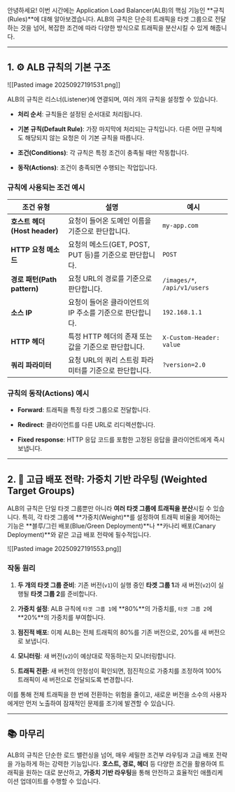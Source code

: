 
안녕하세요! 이번 시간에는 Application Load Balancer(ALB)의 핵심 기능인 **규칙(Rules)**에 대해 알아보겠습니다. ALB의 규칙은 단순히 트래픽을 타겟 그룹으로 전달하는 것을 넘어, 복잡한 조건에 따라 다양한 방식으로 트래픽을 분산시킬 수 있게 해줍니다.

---

## 1. ⚙️ ALB 규칙의 기본 구조

![[Pasted image 20250927191531.png]]

ALB의 규칙은 리스너(Listener)에 연결되며, 여러 개의 규칙을 설정할 수 있습니다.

- **처리 순서**: 규칙들은 설정된 순서대로 처리됩니다.
    
- **기본 규칙(Default Rule)**: 가장 마지막에 처리되는 규칙입니다. 다른 어떤 규칙에도 해당되지 않는 요청은 이 기본 규칙을 따릅니다.
    
- **조건(Conditions)**: 각 규칙은 특정 조건이 충족될 때만 작동합니다.
    
- **동작(Actions)**: 조건이 충족되면 수행되는 작업입니다.
    

### 규칙에 사용되는 조건 예시

|조건 유형|설명|예시|
|---|---|---|
|**호스트 헤더(Host header)**|요청이 들어온 도메인 이름을 기준으로 판단합니다.|`my-app.com`|
|**HTTP 요청 메소드**|요청의 메소드(GET, POST, PUT 등)를 기준으로 판단합니다.|`POST`|
|**경로 패턴(Path pattern)**|요청 URL의 경로를 기준으로 판단합니다.|`/images/*`, `/api/v1/users`|
|**소스 IP**|요청이 들어온 클라이언트의 IP 주소를 기준으로 판단합니다.|`192.168.1.1`|
|**HTTP 헤더**|특정 HTTP 헤더의 존재 또는 값을 기준으로 판단합니다.|`X-Custom-Header: value`|
|**쿼리 파라미터**|요청 URL의 쿼리 스트링 파라미터를 기준으로 판단합니다.|`?version=2.0`|

### 규칙의 동작(Actions) 예시

- **Forward**: 트래픽을 특정 타겟 그룹으로 전달합니다.
    
- **Redirect**: 클라이언트를 다른 URL로 리디렉션합니다.
    
- **Fixed response**: HTTP 응답 코드를 포함한 고정된 응답을 클라이언트에게 즉시 보냅니다.
    

---

## 2. 🚀 고급 배포 전략: 가중치 기반 라우팅 (Weighted Target Groups)

ALB의 규칙은 단일 타겟 그룹뿐만 아니라 **여러 타겟 그룹에 트래픽을 분산**시킬 수 있습니다. 특히, 각 타겟 그룹에 **가중치(Weight)**를 설정하여 트래픽 비율을 제어하는 기능은 **블루/그린 배포(Blue/Green Deployment)**나 **카나리 배포(Canary Deployment)**와 같은 고급 배포 전략에 필수적입니다.


![[Pasted image 20250927191553.png]]

### 작동 원리

1. **두 개의 타겟 그룹 준비**: 기존 버전(`v1`)이 실행 중인 **타겟 그룹 1**과 새 버전(`v2`)이 실행될 **타겟 그룹 2**를 준비합니다.
    
2. **가중치 설정**: ALB 규칙에 `타겟 그룹 1`에 **80%**의 가중치를, `타겟 그룹 2`에 **20%**의 가중치를 부여합니다.
    
3. **점진적 배포**: 이제 ALB는 전체 트래픽의 80%를 기존 버전으로, 20%를 새 버전으로 보냅니다.
    
4. **모니터링**: 새 버전(`v2`)이 예상대로 작동하는지 모니터링합니다.
    
5. **트래픽 전환**: 새 버전의 안정성이 확인되면, 점진적으로 가중치를 조정하여 100% 트래픽이 새 버전으로 전달되도록 변경합니다.
    

이를 통해 전체 트래픽을 한 번에 전환하는 위험을 줄이고, 새로운 버전을 소수의 사용자에게만 먼저 노출하여 잠재적인 문제를 조기에 발견할 수 있습니다.

---

## 📚 마무리

ALB의 규칙은 단순한 로드 밸런싱을 넘어, 매우 세밀한 조건부 라우팅과 고급 배포 전략을 가능하게 하는 강력한 기능입니다. **호스트, 경로, 헤더** 등 다양한 조건을 활용하여 트래픽을 원하는 대로 분산하고, **가중치 기반 라우팅**을 통해 안전하고 효율적인 애플리케이션 업데이트를 수행할 수 있습니다.